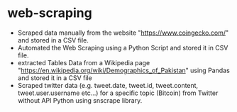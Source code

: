 # web-scraping

- Scraped data manually from the website "https://www.coingecko.com/" and stored in a CSV file.
- Automated the Web Scraping using a Python Script and stored it in CSV file.
- extracted Tables Data from a Wikipedia page "https://en.wikipedia.org/wiki/Demographics_of_Pakistan" using Pandas and stored it in a CSV file
- Scraped twitter data (e.g. tweet.date, tweet.id, tweet.content, tweet.user.username etc...) for a specific topic (Bitcoin) from Twitter without API Python using snscrape library.
